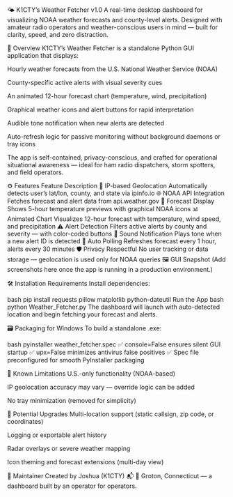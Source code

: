 🌤️ K1CTY’s Weather Fetcher v1.0
A real-time desktop dashboard for visualizing NOAA weather forecasts and county-level alerts. Designed with amateur radio operators and weather-conscious users in mind — built for clarity, speed, and zero distraction.

📍 Overview
K1CTY’s Weather Fetcher is a standalone Python GUI application that displays:

Hourly weather forecasts from the U.S. National Weather Service (NOAA)

County-specific active alerts with visual severity cues

An animated 12-hour forecast chart (temperature, wind, precipitation)

Graphical weather icons and alert buttons for rapid interpretation

Audible tone notification when new alerts are detected

Auto-refresh logic for passive monitoring without background daemons or tray icons

The app is self-contained, privacy-conscious, and crafted for operational situational awareness — ideal for ham radio dispatchers, storm spotters, and field operators.

⚙️ Features
Feature	Description
📡 IP-based Geolocation	Automatically detects user’s lat/lon, county, and state via ipinfo.io
🌐 NOAA API Integration	Fetches forecast and alert data from api.weather.gov
🧭 Forecast Display	Shows 5-hour temperature previews with graphical NOAA icons
📊 Animated Chart	Visualizes 12-hour forecast with temperature, wind speed, and precipitation
⚠️ Alert Detection	Filters active alerts by county and severity — with color-coded buttons
🔔 Sound Notification	Plays tone when a new alert ID is detected
🔁 Auto Polling	Refreshes forecast every 1 hour, alerts every 30 minutes
🛡️ Privacy Respectful	No user tracking or data storage — geolocation is used only for NOAA queries
🖼️ GUI Snapshot
(Add screenshots here once the app is running in a production environment.)

🛠️ Installation
Requirements
Install dependencies:

bash
pip install requests pillow matplotlib python-dateutil
Run the App
bash
python Weather_Fetcher.py
The dashboard will launch with auto-detected location and begin fetching your forecast and alerts.

🗃️ Packaging for Windows
To build a standalone .exe:

bash
pyinstaller weather_fetcher.spec
✅ console=False ensures silent GUI startup ✅ upx=False minimizes antivirus false positives ✅ Spec file preconfigured for smooth PyInstaller packaging

🚧 Known Limitations
U.S.-only functionality (NOAA-based)

IP geolocation accuracy may vary — override logic can be added

No tray minimization (removed for simplicity)

🔮 Potential Upgrades
Multi-location support (static callsign, zip code, or coordinates)

Logging or exportable alert history

Radar overlays or severe weather mapping

Icon theming and forecast extensions (multi-day view)

📡 Maintainer
Created by Joshua (K1CTY) 📬 📍 Groton, Connecticut — a dashboard built by an operator for operators.
